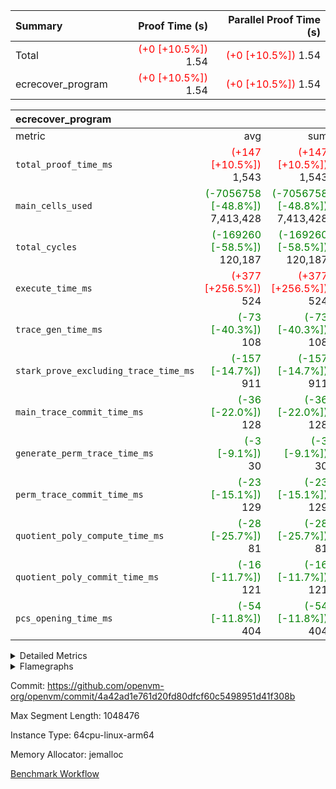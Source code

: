 | Summary | Proof Time (s) | Parallel Proof Time (s) |
|:---|---:|---:|
| Total | <span style='color: red'>(+0 [+10.5%])</span> 1.54 | <span style='color: red'>(+0 [+10.5%])</span> 1.54 |
| ecrecover_program | <span style='color: red'>(+0 [+10.5%])</span> 1.54 | <span style='color: red'>(+0 [+10.5%])</span> 1.54 |


| ecrecover_program |||||
|:---|---:|---:|---:|---:|
|metric|avg|sum|max|min|
| `total_proof_time_ms ` | <span style='color: red'>(+147 [+10.5%])</span> 1,543 | <span style='color: red'>(+147 [+10.5%])</span> 1,543 | <span style='color: red'>(+147 [+10.5%])</span> 1,543 | <span style='color: red'>(+147 [+10.5%])</span> 1,543 |
| `main_cells_used     ` | <span style='color: green'>(-7056758 [-48.8%])</span> 7,413,428 | <span style='color: green'>(-7056758 [-48.8%])</span> 7,413,428 | <span style='color: green'>(-7056758 [-48.8%])</span> 7,413,428 | <span style='color: green'>(-7056758 [-48.8%])</span> 7,413,428 |
| `total_cycles        ` | <span style='color: green'>(-169260 [-58.5%])</span> 120,187 | <span style='color: green'>(-169260 [-58.5%])</span> 120,187 | <span style='color: green'>(-169260 [-58.5%])</span> 120,187 | <span style='color: green'>(-169260 [-58.5%])</span> 120,187 |
| `execute_time_ms     ` | <span style='color: red'>(+377 [+256.5%])</span> 524 | <span style='color: red'>(+377 [+256.5%])</span> 524 | <span style='color: red'>(+377 [+256.5%])</span> 524 | <span style='color: red'>(+377 [+256.5%])</span> 524 |
| `trace_gen_time_ms   ` | <span style='color: green'>(-73 [-40.3%])</span> 108 | <span style='color: green'>(-73 [-40.3%])</span> 108 | <span style='color: green'>(-73 [-40.3%])</span> 108 | <span style='color: green'>(-73 [-40.3%])</span> 108 |
| `stark_prove_excluding_trace_time_ms` | <span style='color: green'>(-157 [-14.7%])</span> 911 | <span style='color: green'>(-157 [-14.7%])</span> 911 | <span style='color: green'>(-157 [-14.7%])</span> 911 | <span style='color: green'>(-157 [-14.7%])</span> 911 |
| `main_trace_commit_time_ms` | <span style='color: green'>(-36 [-22.0%])</span> 128 | <span style='color: green'>(-36 [-22.0%])</span> 128 | <span style='color: green'>(-36 [-22.0%])</span> 128 | <span style='color: green'>(-36 [-22.0%])</span> 128 |
| `generate_perm_trace_time_ms` | <span style='color: green'>(-3 [-9.1%])</span> 30 | <span style='color: green'>(-3 [-9.1%])</span> 30 | <span style='color: green'>(-3 [-9.1%])</span> 30 | <span style='color: green'>(-3 [-9.1%])</span> 30 |
| `perm_trace_commit_time_ms` | <span style='color: green'>(-23 [-15.1%])</span> 129 | <span style='color: green'>(-23 [-15.1%])</span> 129 | <span style='color: green'>(-23 [-15.1%])</span> 129 | <span style='color: green'>(-23 [-15.1%])</span> 129 |
| `quotient_poly_compute_time_ms` | <span style='color: green'>(-28 [-25.7%])</span> 81 | <span style='color: green'>(-28 [-25.7%])</span> 81 | <span style='color: green'>(-28 [-25.7%])</span> 81 | <span style='color: green'>(-28 [-25.7%])</span> 81 |
| `quotient_poly_commit_time_ms` | <span style='color: green'>(-16 [-11.7%])</span> 121 | <span style='color: green'>(-16 [-11.7%])</span> 121 | <span style='color: green'>(-16 [-11.7%])</span> 121 | <span style='color: green'>(-16 [-11.7%])</span> 121 |
| `pcs_opening_time_ms ` | <span style='color: green'>(-54 [-11.8%])</span> 404 | <span style='color: green'>(-54 [-11.8%])</span> 404 | <span style='color: green'>(-54 [-11.8%])</span> 404 | <span style='color: green'>(-54 [-11.8%])</span> 404 |



<details>
<summary>Detailed Metrics</summary>

| group | num_segments | keygen_time_ms | commit_exe_time_ms |
| --- | --- | --- | --- |
| ecrecover_program | 1 | 917 | 7 | 

| group | air_name | quotient_deg | interactions | constraints |
| --- | --- | --- | --- | --- |
| ecrecover_program | AccessAdapterAir<16> | 2 | 5 | 12 | 
| ecrecover_program | AccessAdapterAir<2> | 2 | 5 | 12 | 
| ecrecover_program | AccessAdapterAir<32> | 2 | 5 | 12 | 
| ecrecover_program | AccessAdapterAir<4> | 2 | 5 | 12 | 
| ecrecover_program | AccessAdapterAir<8> | 2 | 5 | 12 | 
| ecrecover_program | BitwiseOperationLookupAir<8> | 2 | 2 | 4 | 
| ecrecover_program | KeccakVmAir | 2 | 321 | 4,513 | 
| ecrecover_program | MemoryMerkleAir<8> | 2 | 4 | 39 | 
| ecrecover_program | PersistentBoundaryAir<8> | 2 | 3 | 7 | 
| ecrecover_program | PhantomAir | 2 | 3 | 5 | 
| ecrecover_program | Poseidon2PeripheryAir<BabyBearParameters>, 1> | 2 | 1 | 286 | 
| ecrecover_program | ProgramAir | 1 | 1 | 4 | 
| ecrecover_program | RangeTupleCheckerAir<2> | 1 | 1 | 4 | 
| ecrecover_program | Rv32HintStoreAir | 2 | 18 | 28 | 
| ecrecover_program | VariableRangeCheckerAir | 1 | 1 | 4 | 
| ecrecover_program | VmAirWrapper<Rv32BaseAluAdapterAir, BaseAluCoreAir<4, 8> | 2 | 20 | 37 | 
| ecrecover_program | VmAirWrapper<Rv32BaseAluAdapterAir, LessThanCoreAir<4, 8> | 2 | 18 | 40 | 
| ecrecover_program | VmAirWrapper<Rv32BaseAluAdapterAir, ShiftCoreAir<4, 8> | 2 | 24 | 91 | 
| ecrecover_program | VmAirWrapper<Rv32BranchAdapterAir, BranchEqualCoreAir<4> | 2 | 11 | 20 | 
| ecrecover_program | VmAirWrapper<Rv32BranchAdapterAir, BranchLessThanCoreAir<4, 8> | 2 | 13 | 35 | 
| ecrecover_program | VmAirWrapper<Rv32CondRdWriteAdapterAir, Rv32JalLuiCoreAir> | 2 | 10 | 18 | 
| ecrecover_program | VmAirWrapper<Rv32IsEqualModAdapterAir<2, 1, 32, 32>, ModularIsEqualCoreAir<32, 4, 8> | 2 | 25 | 225 | 
| ecrecover_program | VmAirWrapper<Rv32JalrAdapterAir, Rv32JalrCoreAir> | 2 | 16 | 20 | 
| ecrecover_program | VmAirWrapper<Rv32LoadStoreAdapterAir, LoadSignExtendCoreAir<4, 8> | 2 | 18 | 33 | 
| ecrecover_program | VmAirWrapper<Rv32LoadStoreAdapterAir, LoadStoreCoreAir<4> | 2 | 17 | 40 | 
| ecrecover_program | VmAirWrapper<Rv32MultAdapterAir, DivRemCoreAir<4, 8> | 2 | 25 | 84 | 
| ecrecover_program | VmAirWrapper<Rv32MultAdapterAir, MulHCoreAir<4, 8> | 2 | 24 | 31 | 
| ecrecover_program | VmAirWrapper<Rv32MultAdapterAir, MultiplicationCoreAir<4, 8> | 2 | 19 | 19 | 
| ecrecover_program | VmAirWrapper<Rv32RdWriteAdapterAir, Rv32AuipcCoreAir> | 2 | 12 | 14 | 
| ecrecover_program | VmAirWrapper<Rv32VecHeapAdapterAir<1, 2, 2, 32, 32>, FieldExpressionCoreAir> | 2 | 415 | 480 | 
| ecrecover_program | VmAirWrapper<Rv32VecHeapAdapterAir<2, 1, 1, 32, 32>, FieldExpressionCoreAir> | 2 | 158 | 190 | 
| ecrecover_program | VmAirWrapper<Rv32VecHeapAdapterAir<2, 2, 2, 32, 32>, FieldExpressionCoreAir> | 2 | 428 | 457 | 
| ecrecover_program | VmConnectorAir | 2 | 5 | 11 | 

| group | air_name | dsl_ir | opcode | segment | cells_used |
| --- | --- | --- | --- | --- | --- |
| ecrecover_program | <Rv32BaseAluAdapterAir,BaseAluCoreAir<4, 8>> |  | ADD | 0 | 1,050,444 | 
| ecrecover_program | <Rv32BaseAluAdapterAir,BaseAluCoreAir<4, 8>> |  | AND | 0 | 209,160 | 
| ecrecover_program | <Rv32BaseAluAdapterAir,BaseAluCoreAir<4, 8>> |  | OR | 0 | 165,456 | 
| ecrecover_program | <Rv32BaseAluAdapterAir,BaseAluCoreAir<4, 8>> |  | SUB | 0 | 32,076 | 
| ecrecover_program | <Rv32BaseAluAdapterAir,BaseAluCoreAir<4, 8>> |  | XOR | 0 | 6,480 | 
| ecrecover_program | <Rv32BaseAluAdapterAir,LessThanCoreAir<4, 8>> |  | SLTU | 0 | 84,360 | 
| ecrecover_program | <Rv32BaseAluAdapterAir,ShiftCoreAir<4, 8>> |  | SLL | 0 | 252,386 | 
| ecrecover_program | <Rv32BaseAluAdapterAir,ShiftCoreAir<4, 8>> |  | SRL | 0 | 241,468 | 
| ecrecover_program | <Rv32BranchAdapterAir,BranchEqualCoreAir<4>> |  | BEQ | 0 | 215,774 | 
| ecrecover_program | <Rv32BranchAdapterAir,BranchEqualCoreAir<4>> |  | BNE | 0 | 133,458 | 
| ecrecover_program | <Rv32BranchAdapterAir,BranchLessThanCoreAir<4, 8>> |  | BGEU | 0 | 13,696 | 
| ecrecover_program | <Rv32BranchAdapterAir,BranchLessThanCoreAir<4, 8>> |  | BLT | 0 | 640 | 
| ecrecover_program | <Rv32BranchAdapterAir,BranchLessThanCoreAir<4, 8>> |  | BLTU | 0 | 105,696 | 
| ecrecover_program | <Rv32CondRdWriteAdapterAir,Rv32JalLuiCoreAir> |  | JAL | 0 | 23,904 | 
| ecrecover_program | <Rv32CondRdWriteAdapterAir,Rv32JalLuiCoreAir> |  | LUI | 0 | 6,408 | 
| ecrecover_program | <Rv32IsEqualModAdapterAir<2, 1, 32, 32>,ModularIsEqualCoreAir<32, 4, 8>> |  | IS_EQ | 0 | 533,358 | 
| ecrecover_program | <Rv32IsEqualModAdapterAir<2, 1, 32, 32>,ModularIsEqualCoreAir<32, 4, 8>> |  | SETUP_ISEQ | 0 | 332 | 
| ecrecover_program | <Rv32JalrAdapterAir,Rv32JalrCoreAir> |  | JALR | 0 | 53,536 | 
| ecrecover_program | <Rv32LoadStoreAdapterAir,LoadSignExtendCoreAir<4, 8>> |  | LOADB | 0 | 143,244 | 
| ecrecover_program | <Rv32LoadStoreAdapterAir,LoadStoreCoreAir<4>> |  | LOADBU | 0 | 131,241 | 
| ecrecover_program | <Rv32LoadStoreAdapterAir,LoadStoreCoreAir<4>> |  | LOADW | 0 | 610,408 | 
| ecrecover_program | <Rv32LoadStoreAdapterAir,LoadStoreCoreAir<4>> |  | STOREB | 0 | 251,166 | 
| ecrecover_program | <Rv32LoadStoreAdapterAir,LoadStoreCoreAir<4>> |  | STOREW | 0 | 519,142 | 
| ecrecover_program | <Rv32MultAdapterAir,DivRemCoreAir<4, 8>> |  | DIVU | 0 | 295 | 
| ecrecover_program | <Rv32MultAdapterAir,MulHCoreAir<4, 8>> |  | MULHU | 0 | 195 | 
| ecrecover_program | <Rv32MultAdapterAir,MultiplicationCoreAir<4, 8>> |  | MUL | 0 | 1,116 | 
| ecrecover_program | <Rv32RdWriteAdapterAir,Rv32AuipcCoreAir> |  | AUIPC | 0 | 18,980 | 
| ecrecover_program | <Rv32VecHeapAdapterAir<1, 2, 2, 32, 32>,FieldExpressionCoreAir> |  | EcDouble | 0 | 695,237 | 
| ecrecover_program | <Rv32VecHeapAdapterAir<2, 1, 1, 32, 32>,FieldExpressionCoreAir> |  | ModularAddSub | 0 | 3,980 | 
| ecrecover_program | <Rv32VecHeapAdapterAir<2, 1, 1, 32, 32>,FieldExpressionCoreAir> |  | ModularMulDiv | 0 | 8,416 | 
| ecrecover_program | <Rv32VecHeapAdapterAir<2, 2, 2, 32, 32>,FieldExpressionCoreAir> |  | EcAddNe | 0 | 453,750 | 
| ecrecover_program | KeccakVmAir |  | KECCAK256 | 0 | 379,560 | 
| ecrecover_program | PhantomAir |  | PHANTOM | 0 | 66 | 
| ecrecover_program | Rv32HintStoreAir |  | HINT_BUFFER | 0 | 6,656 | 
| ecrecover_program | Rv32HintStoreAir |  | HINT_STOREW | 0 | 352 | 

| group | air_name | segment | rows | prep_cols | perm_cols | main_cols | cells |
| --- | --- | --- | --- | --- | --- | --- | --- |
| ecrecover_program | AccessAdapterAir<16> | 0 | 4,096 |  | 16 | 25 | 167,936 | 
| ecrecover_program | AccessAdapterAir<32> | 0 | 2,048 |  | 16 | 41 | 116,736 | 
| ecrecover_program | AccessAdapterAir<4> | 0 | 64 |  | 16 | 13 | 1,856 | 
| ecrecover_program | AccessAdapterAir<8> | 0 | 8,192 |  | 16 | 17 | 270,336 | 
| ecrecover_program | BitwiseOperationLookupAir<8> | 0 | 65,536 | 3 | 8 | 2 | 655,360 | 
| ecrecover_program | KeccakVmAir | 0 | 128 |  | 1,056 | 3,163 | 540,032 | 
| ecrecover_program | MemoryMerkleAir<8> | 0 | 4,096 |  | 16 | 32 | 196,608 | 
| ecrecover_program | PersistentBoundaryAir<8> | 0 | 4,096 |  | 12 | 20 | 131,072 | 
| ecrecover_program | PhantomAir | 0 | 16 |  | 12 | 6 | 288 | 
| ecrecover_program | Poseidon2PeripheryAir<BabyBearParameters>, 1> | 0 | 4,096 |  | 8 | 300 | 1,261,568 | 
| ecrecover_program | ProgramAir | 0 | 16,384 |  | 8 | 10 | 294,912 | 
| ecrecover_program | RangeTupleCheckerAir<2> | 0 | 524,288 | 2 | 8 | 1 | 4,718,592 | 
| ecrecover_program | Rv32HintStoreAir | 0 | 256 |  | 44 | 32 | 19,456 | 
| ecrecover_program | VariableRangeCheckerAir | 0 | 262,144 | 2 | 8 | 1 | 2,359,296 | 
| ecrecover_program | VmAirWrapper<Rv32BaseAluAdapterAir, BaseAluCoreAir<4, 8> | 0 | 65,536 |  | 52 | 36 | 5,767,168 | 
| ecrecover_program | VmAirWrapper<Rv32BaseAluAdapterAir, LessThanCoreAir<4, 8> | 0 | 4,096 |  | 40 | 37 | 315,392 | 
| ecrecover_program | VmAirWrapper<Rv32BaseAluAdapterAir, ShiftCoreAir<4, 8> | 0 | 16,384 |  | 52 | 53 | 1,720,320 | 
| ecrecover_program | VmAirWrapper<Rv32BranchAdapterAir, BranchEqualCoreAir<4> | 0 | 16,384 |  | 28 | 26 | 884,736 | 
| ecrecover_program | VmAirWrapper<Rv32BranchAdapterAir, BranchLessThanCoreAir<4, 8> | 0 | 4,096 |  | 32 | 32 | 262,144 | 
| ecrecover_program | VmAirWrapper<Rv32CondRdWriteAdapterAir, Rv32JalLuiCoreAir> | 0 | 2,048 |  | 28 | 18 | 94,208 | 
| ecrecover_program | VmAirWrapper<Rv32IsEqualModAdapterAir<2, 1, 32, 32>, ModularIsEqualCoreAir<32, 4, 8> | 0 | 4,096 |  | 56 | 166 | 909,312 | 
| ecrecover_program | VmAirWrapper<Rv32JalrAdapterAir, Rv32JalrCoreAir> | 0 | 2,048 |  | 36 | 28 | 131,072 | 
| ecrecover_program | VmAirWrapper<Rv32LoadStoreAdapterAir, LoadSignExtendCoreAir<4, 8> | 0 | 4,096 |  | 52 | 36 | 360,448 | 
| ecrecover_program | VmAirWrapper<Rv32LoadStoreAdapterAir, LoadStoreCoreAir<4> | 0 | 65,536 |  | 52 | 41 | 6,094,848 | 
| ecrecover_program | VmAirWrapper<Rv32MultAdapterAir, DivRemCoreAir<4, 8> | 0 | 8 |  | 72 | 59 | 1,048 | 
| ecrecover_program | VmAirWrapper<Rv32MultAdapterAir, MulHCoreAir<4, 8> | 0 | 8 |  | 72 | 39 | 888 | 
| ecrecover_program | VmAirWrapper<Rv32MultAdapterAir, MultiplicationCoreAir<4, 8> | 0 | 64 |  | 52 | 31 | 5,312 | 
| ecrecover_program | VmAirWrapper<Rv32RdWriteAdapterAir, Rv32AuipcCoreAir> | 0 | 1,024 |  | 28 | 20 | 49,152 | 
| ecrecover_program | VmAirWrapper<Rv32VecHeapAdapterAir<1, 2, 2, 32, 32>, FieldExpressionCoreAir> | 0 | 2,048 |  | 836 | 547 | 2,832,384 | 
| ecrecover_program | VmAirWrapper<Rv32VecHeapAdapterAir<2, 1, 1, 32, 32>, FieldExpressionCoreAir> | 0 | 32 |  | 320 | 263 | 18,656 | 
| ecrecover_program | VmAirWrapper<Rv32VecHeapAdapterAir<2, 2, 2, 32, 32>, FieldExpressionCoreAir> | 0 | 1,024 |  | 860 | 625 | 1,520,640 | 
| ecrecover_program | VmConnectorAir | 0 | 2 | 1 | 16 | 5 | 42 | 

| group | chip_name | segment | rows_used |
| --- | --- | --- | --- |
| ecrecover_program | <Rv32BaseAluAdapterAir,BaseAluCoreAir<4, 8>> | 0 | 40,656 | 
| ecrecover_program | <Rv32BaseAluAdapterAir,LessThanCoreAir<4, 8>> | 0 | 2,280 | 
| ecrecover_program | <Rv32BaseAluAdapterAir,ShiftCoreAir<4, 8>> | 0 | 9,318 | 
| ecrecover_program | <Rv32BranchAdapterAir,BranchEqualCoreAir<4>> | 0 | 13,432 | 
| ecrecover_program | <Rv32BranchAdapterAir,BranchLessThanCoreAir<4, 8>> | 0 | 3,751 | 
| ecrecover_program | <Rv32CondRdWriteAdapterAir,Rv32JalLuiCoreAir> | 0 | 1,684 | 
| ecrecover_program | <Rv32IsEqualModAdapterAir<2, 1, 32, 32>,ModularIsEqualCoreAir<32, 4, 8>> | 0 | 3,194 | 
| ecrecover_program | <Rv32JalrAdapterAir,Rv32JalrCoreAir> | 0 | 1,912 | 
| ecrecover_program | <Rv32LoadStoreAdapterAir,LoadSignExtendCoreAir<4, 8>> | 0 | 3,979 | 
| ecrecover_program | <Rv32LoadStoreAdapterAir,LoadStoreCoreAir<4>> | 0 | 36,877 | 
| ecrecover_program | <Rv32MultAdapterAir,DivRemCoreAir<4, 8>> | 0 | 5 | 
| ecrecover_program | <Rv32MultAdapterAir,MulHCoreAir<4, 8>> | 0 | 5 | 
| ecrecover_program | <Rv32MultAdapterAir,MultiplicationCoreAir<4, 8>> | 0 | 36 | 
| ecrecover_program | <Rv32RdWriteAdapterAir,Rv32AuipcCoreAir> | 0 | 950 | 
| ecrecover_program | <Rv32VecHeapAdapterAir<1, 2, 2, 32, 32>,FieldExpressionCoreAir> | 0 | 1,271 | 
| ecrecover_program | <Rv32VecHeapAdapterAir<2, 1, 1, 32, 32>,FieldExpressionCoreAir> | 0 | 21 | 
| ecrecover_program | <Rv32VecHeapAdapterAir<2, 2, 2, 32, 32>,FieldExpressionCoreAir> | 0 | 726 | 
| ecrecover_program | AccessAdapter<16> | 0 | 3,032 | 
| ecrecover_program | AccessAdapter<32> | 0 | 1,516 | 
| ecrecover_program | AccessAdapter<4> | 0 | 34 | 
| ecrecover_program | AccessAdapter<8> | 0 | 6,770 | 
| ecrecover_program | Arc<BabyBearParameters>, 1> | 0 | 2,125 | 
| ecrecover_program | BitwiseOperationLookupAir<8> | 0 | 65,536 | 
| ecrecover_program | Boundary | 0 | 3,104 | 
| ecrecover_program | KeccakVmAir | 0 | 120 | 
| ecrecover_program | Merkle | 0 | 3,372 | 
| ecrecover_program | PhantomAir | 0 | 11 | 
| ecrecover_program | ProgramChip | 0 | 14,126 | 
| ecrecover_program | RangeTupleCheckerAir<2> | 0 | 524,288 | 
| ecrecover_program | Rv32HintStoreAir | 0 | 219 | 
| ecrecover_program | VariableRangeCheckerAir | 0 | 262,144 | 
| ecrecover_program | VmConnectorAir | 0 | 2 | 

| group | dsl_ir | opcode | segment | frequency |
| --- | --- | --- | --- | --- |
| ecrecover_program |  | ADD | 0 | 29,179 | 
| ecrecover_program |  | AND | 0 | 5,810 | 
| ecrecover_program |  | AUIPC | 0 | 950 | 
| ecrecover_program |  | BEQ | 0 | 8,299 | 
| ecrecover_program |  | BGEU | 0 | 428 | 
| ecrecover_program |  | BLT | 0 | 20 | 
| ecrecover_program |  | BLTU | 0 | 3,303 | 
| ecrecover_program |  | BNE | 0 | 5,133 | 
| ecrecover_program |  | DIVU | 0 | 5 | 
| ecrecover_program |  | EcAddNe | 0 | 726 | 
| ecrecover_program |  | EcDouble | 0 | 1,271 | 
| ecrecover_program |  | HINT_BUFFER | 0 | 11 | 
| ecrecover_program |  | HINT_STOREW | 0 | 11 | 
| ecrecover_program |  | IS_EQ | 0 | 3,213 | 
| ecrecover_program |  | JAL | 0 | 1,328 | 
| ecrecover_program |  | JALR | 0 | 1,912 | 
| ecrecover_program |  | KECCAK256 | 0 | 5 | 
| ecrecover_program |  | LOADB | 0 | 3,979 | 
| ecrecover_program |  | LOADBU | 0 | 3,201 | 
| ecrecover_program |  | LOADW | 0 | 14,888 | 
| ecrecover_program |  | LUI | 0 | 356 | 
| ecrecover_program |  | MUL | 0 | 36 | 
| ecrecover_program |  | MULHU | 0 | 5 | 
| ecrecover_program |  | ModularAddSub | 0 | 20 | 
| ecrecover_program |  | ModularMulDiv | 0 | 32 | 
| ecrecover_program |  | OR | 0 | 4,596 | 
| ecrecover_program |  | PHANTOM | 0 | 11 | 
| ecrecover_program |  | SETUP_ISEQ | 0 | 2 | 
| ecrecover_program |  | SLL | 0 | 4,762 | 
| ecrecover_program |  | SLTU | 0 | 2,280 | 
| ecrecover_program |  | SRL | 0 | 4,556 | 
| ecrecover_program |  | STOREB | 0 | 6,126 | 
| ecrecover_program |  | STOREW | 0 | 12,662 | 
| ecrecover_program |  | SUB | 0 | 891 | 
| ecrecover_program |  | XOR | 0 | 180 | 

| group | segment | trace_gen_time_ms | total_proof_time_ms | total_cycles | total_cells | stark_prove_excluding_trace_time_ms | quotient_poly_compute_time_ms | quotient_poly_commit_time_ms | perm_trace_commit_time_ms | pcs_opening_time_ms | main_trace_commit_time_ms | main_cells_used | generate_perm_trace_time_ms | execute_time_ms |
| --- | --- | --- | --- | --- | --- | --- | --- | --- | --- | --- | --- | --- | --- | --- |
| ecrecover_program | 0 | 108 | 1,543 | 120,187 | 31,727,634 | 911 | 81 | 121 | 129 | 404 | 128 | 7,413,428 | 30 | 524 | 

| group | segment | trace_height_constraint | weighted_sum | threshold |
| --- | --- | --- | --- | --- |
| ecrecover_program | 0 | 0 | 378,004 | 2,013,265,921 | 
| ecrecover_program | 0 | 1 | 1,176,128 | 2,013,265,921 | 
| ecrecover_program | 0 | 2 | 189,002 | 2,013,265,921 | 
| ecrecover_program | 0 | 3 | 2,587,724 | 2,013,265,921 | 
| ecrecover_program | 0 | 4 | 16,384 | 2,013,265,921 | 
| ecrecover_program | 0 | 5 | 8,192 | 2,013,265,921 | 
| ecrecover_program | 0 | 6 | 457,960 | 2,013,265,921 | 
| ecrecover_program | 0 | 7 | 384 | 2,013,265,921 | 
| ecrecover_program | 0 | 8 | 5,751,762 | 2,013,265,921 | 

</details>


<details>
<summary>Flamegraphs</summary>

[![](https://openvm-public-data-sandbox-us-east-1.s3.us-east-1.amazonaws.com/benchmark/github/flamegraphs/ecrecover-4a42ad1e761d20fd80dfcf60c5498951d41f308b/ecrecover-ecrecover_program.dsl_ir.opcode.air_name.cells_used.reverse.svg)](https://openvm-public-data-sandbox-us-east-1.s3.us-east-1.amazonaws.com/benchmark/github/flamegraphs/ecrecover-4a42ad1e761d20fd80dfcf60c5498951d41f308b/ecrecover-ecrecover_program.dsl_ir.opcode.air_name.cells_used.reverse.svg)
[![](https://openvm-public-data-sandbox-us-east-1.s3.us-east-1.amazonaws.com/benchmark/github/flamegraphs/ecrecover-4a42ad1e761d20fd80dfcf60c5498951d41f308b/ecrecover-ecrecover_program.dsl_ir.opcode.air_name.cells_used.svg)](https://openvm-public-data-sandbox-us-east-1.s3.us-east-1.amazonaws.com/benchmark/github/flamegraphs/ecrecover-4a42ad1e761d20fd80dfcf60c5498951d41f308b/ecrecover-ecrecover_program.dsl_ir.opcode.air_name.cells_used.svg)
[![](https://openvm-public-data-sandbox-us-east-1.s3.us-east-1.amazonaws.com/benchmark/github/flamegraphs/ecrecover-4a42ad1e761d20fd80dfcf60c5498951d41f308b/ecrecover-ecrecover_program.dsl_ir.opcode.frequency.reverse.svg)](https://openvm-public-data-sandbox-us-east-1.s3.us-east-1.amazonaws.com/benchmark/github/flamegraphs/ecrecover-4a42ad1e761d20fd80dfcf60c5498951d41f308b/ecrecover-ecrecover_program.dsl_ir.opcode.frequency.reverse.svg)
[![](https://openvm-public-data-sandbox-us-east-1.s3.us-east-1.amazonaws.com/benchmark/github/flamegraphs/ecrecover-4a42ad1e761d20fd80dfcf60c5498951d41f308b/ecrecover-ecrecover_program.dsl_ir.opcode.frequency.svg)](https://openvm-public-data-sandbox-us-east-1.s3.us-east-1.amazonaws.com/benchmark/github/flamegraphs/ecrecover-4a42ad1e761d20fd80dfcf60c5498951d41f308b/ecrecover-ecrecover_program.dsl_ir.opcode.frequency.svg)

</details>

Commit: https://github.com/openvm-org/openvm/commit/4a42ad1e761d20fd80dfcf60c5498951d41f308b

Max Segment Length: 1048476

Instance Type: 64cpu-linux-arm64

Memory Allocator: jemalloc

[Benchmark Workflow](https://github.com/openvm-org/openvm/actions/runs/15429437790)
